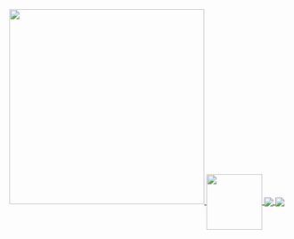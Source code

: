 
<a href="https://github.com/manojprabakarr">
<img  align height="350em" src="https://github-readme-stats.vercel.app/api/top-langs/?username=manojprabakarr&langs_count=8&theme=tokyonight"/>
</a>

<a href="https://github.com/manojprabakarr">
<img  align="center"  height="100em" src="https://github-readme-stats.vercel.app/api?username=manojprabakarr&show_icons=true&theme=tokyonight&&count_private=true&include_all_commits=true"/> 
</a>



<a href="https://github.com/manojprabakarr/snapchat-clone">
  <img align="center" src="https://github-readme-stats.vercel.app/api/pin/?username=manojprabakarr&repo=snapchat-clone&theme=tokyonight" />
</a>
<a href="https://github.com/anuraghazra/covid-tracker">
  <img align="center" src="https://github-readme-stats.vercel.app/api/pin/?username=manojprabakarr&repo=covid-tracker&theme=tokyonight" />
</a>